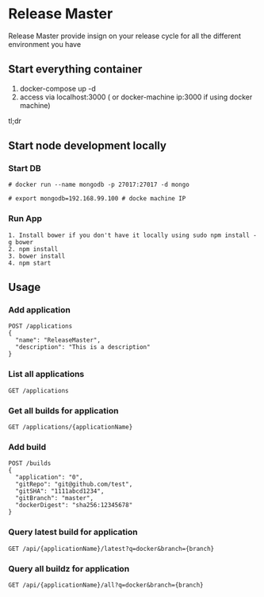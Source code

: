 # Release Master

Release Master provide insign on your release cycle for all the different environment you have



## Start everything container

1. docker-compose up -d
2. access via localhost:3000 ( or docker-machine ip:3000 if using docker machine)

tl;dr
## Start node development locally

### Start DB
```
# docker run --name mongodb -p 27017:27017 -d mongo
 
# export mongodb=192.168.99.100 # docke machine IP
```


### Run App

```
1. Install bower if you don't have it locally using sudo npm install -g bower
2. npm install
3. bower install
4. npm start
```


## Usage

### Add application

```
POST /applications 
{
  "name": "ReleaseMaster",
  "description": "This is a description"
}
```


### List all applications

```
GET /applications
```

### Get all builds for application

```
GET /applications/{applicationName}
```

### Add build

```
POST /builds
{
  "application": "0",
  "gitRepo": "git@github.com/test",
  "gitSHA": "1111abcd1234",
  "gitBranch": "master",
  "dockerDigest": "sha256:12345678"
}
```


### Query latest build for application

```
GET /api/{applicationName}/latest?q=docker&branch={branch}

```

### Query all buildz for application

```
GET /api/{applicationName}/all?q=docker&branch={branch}

```



